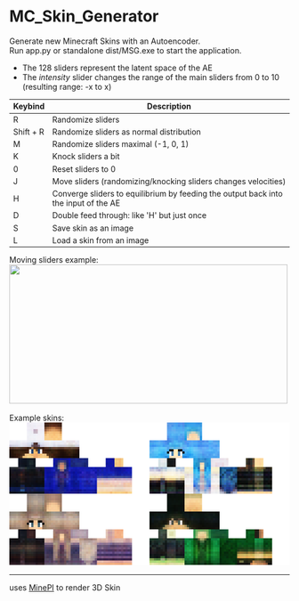 # MC_Skin_Generator
Generate new Minecraft Skins with an Autoencoder.  
Run app.py or standalone dist/MSG.exe to start the application.  

- The 128 sliders represent the latent space of the AE
- The *intensity* slider changes the range of the main sliders from 0 to 10 (resulting range: -x to x)

| Keybind | Description |
| ----------- | ----------- |
| R | Randomize sliders |
| Shift + R | Randomize sliders as normal distribution |
| M | Randomize sliders maximal (-1, 0, 1) |
| K | Knock sliders a bit |
| 0 | Reset sliders to 0 |
| J | Move sliders (randomizing/knocking sliders changes velocities) |
| H | Converge sliders to equilibrium by feeding the output back into the input of the AE |
| D | Double feed through: like 'H' but just once |
| S | Save skin as an image |
| L | Load a skin from an image |

Moving sliders example:  
<img src="ReadMe/mov1.gif" width="500" height="250">

Example skins:  
<img src="ReadMe/skins.png" width="512" height="256">

---
uses [MinePI](https://github.com/benno1237/MinePI) to render 3D Skin
